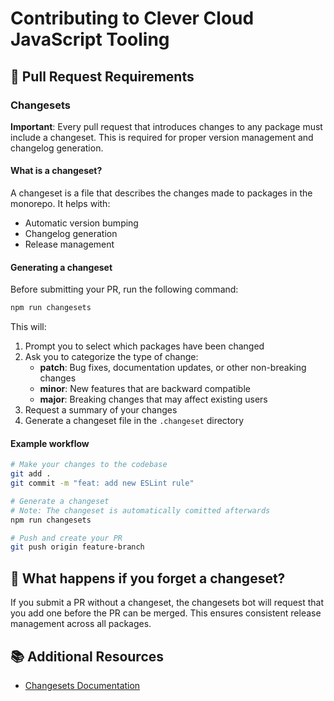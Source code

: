# Contributing to Clever Cloud JavaScript Tooling

## 🔄 Pull Request Requirements

### Changesets

**Important**: Every pull request that introduces changes to any package must include a changeset. This is required for proper version management and changelog generation.

#### What is a changeset?

A changeset is a file that describes the changes made to packages in the monorepo. It helps with:
- Automatic version bumping
- Changelog generation
- Release management

#### Generating a changeset

Before submitting your PR, run the following command:

```bash
npm run changesets
```

This will:
1. Prompt you to select which packages have been changed
2. Ask you to categorize the type of change:
   - **patch**: Bug fixes, documentation updates, or other non-breaking changes
   - **minor**: New features that are backward compatible
   - **major**: Breaking changes that may affect existing users
3. Request a summary of your changes
4. Generate a changeset file in the `.changeset` directory

#### Example workflow

```bash
# Make your changes to the codebase
git add .
git commit -m "feat: add new ESLint rule"

# Generate a changeset
# Note: The changeset is automatically comitted afterwards
npm run changesets

# Push and create your PR
git push origin feature-branch
```

## 🚫 What happens if you forget a changeset?

If you submit a PR without a changeset, the changesets bot will request that you add one before the PR can be merged. This ensures consistent release management across all packages.

## 📚 Additional Resources

- [Changesets Documentation](https://github.com/changesets/changesets)
